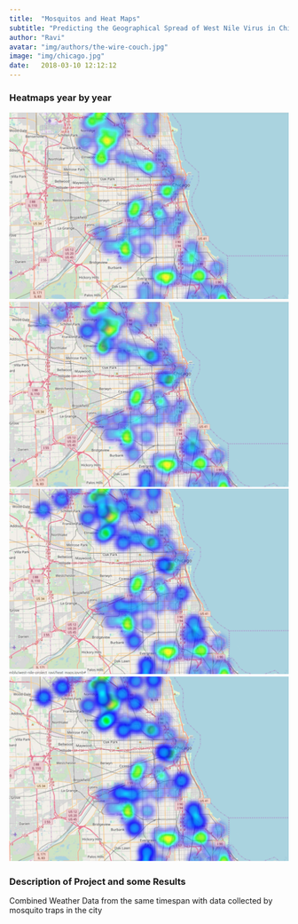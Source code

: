 ```yaml
---
title:  "Mosquitos and Heat Maps"
subtitle: "Predicting the Geographical Spread of West Nile Virus in Chicago"
author: "Ravi"
avatar: "img/authors/the-wire-couch.jpg"
image: "img/chicago.jpg"
date:   2018-03-10 12:12:12
---
```


### Heatmaps year by year
![png](./img/2007.png)
![png](./img/2009.png)
![png](./img/2011.png)
![png](./img/2013.png)

### Description of Project and some Results
Combined Weather Data from the same timespan with data collected by mosquito traps in the city
